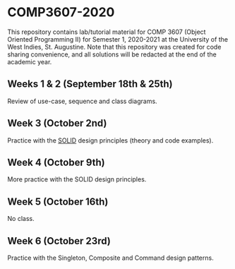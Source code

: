 # COMP3607-2020

This repository contains lab/tutorial material for COMP 3607 (Object Oriented Programming II) for Semester 1, 2020-2021 at the University of the West Indies, St. Augustine. Note that this repository was created for code sharing convenience, and all solutions will be redacted at the end of the academic year.

## Weeks 1 & 2 (September 18th & 25th)

Review of use-case, sequence and class diagrams.

## Week 3 (October 2nd)

Practice with the [SOLID](https://medium.com/mindorks/solid-principles-explained-with-examples-79d1ce114ace) design principles (theory and code examples).

## Week 4 (October 9th)

More practice with the SOLID design principles.

## Week 5 (October 16th)

No class.

## Week 6 (October 23rd)

Practice with the Singleton, Composite and Command design patterns.